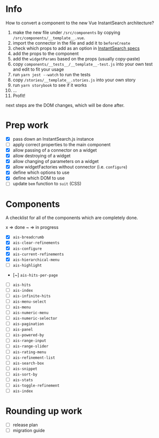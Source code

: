 # Info

How to convert a component to the new Vue InstantSearch architecture?

1.  make the new file under `/src/components` by copying `/src/components/__template__.vue`.
2.  import the connector in the file and add it to `beforeCreate`
3.  check which props to add as an option in [InstantSearch specs](https://instantsearch-css.netlify.com)
4.  add the props to the component
5.  add the `widgetParams` based on the props (usually copy-paste)
6.  copy `components/__tests__/__template__-test.js` into your own test and edit to fit your usage
7.  run `yarn jest --watch` to run the tests
8.  copy `/stories/__template__.stories.js` into your own story
9.  run `yarn storybook` to see if it works
10. ...
11. Profit!

next steps are the DOM changes, which will be done after.

# Prep work

* [x] pass down an InstantSearch.js instance
* [ ] apply correct properties to the main component
* [x] allow passing of a connector on a widget
* [x] allow destroying of a widget
* [x] allow changing of parameters on a widget
* [x] allow widgetFactories without connector (i.e. `configure`)
* [x] define which options to use
* [x] define which DOM to use
* [ ] update `bem` function to `suit` (CSS)

# Components

A checklist for all of the components which are completely done.

x => done
~ => in progress

* [x] `ais-breadcrumb`
* [x] `ais-clear-refinements`
* [x] `ais-configure`
* [x] `ais-current-refinements`
* [x] `ais-hierarchical-menu`
* [ ] `ais-highlight`
* [~] `ais-hits-per-page`
* [ ] `ais-hits`
* [ ] `ais-index`
* [ ] `ais-infinite-hits`
* [ ] `ais-menu-select`
* [ ] `ais-menu`
* [ ] `ais-numeric-menu`
* [ ] `ais-numeric-selector`
* [ ] `ais-pagination`
* [ ] `ais-panel`
* [ ] `ais-powered-by`
* [ ] `ais-range-input`
* [ ] `ais-range-slider`
* [ ] `ais-rating-menu`
* [ ] `ais-refinement-list`
* [ ] `ais-search-box`
* [ ] `ais-snippet`
* [ ] `ais-sort-by`
* [ ] `ais-stats`
* [ ] `ais-toggle-refinement`
* [ ] `ais-index`

# Rounding up work

* [ ] release plan
* [ ] migration guide
